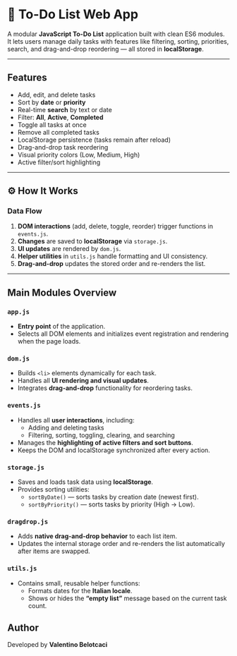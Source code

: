 # 📝 To-Do List Web App

A modular **JavaScript To-Do List** application built with clean ES6 modules.  
It lets users manage daily tasks with features like filtering, sorting, priorities, search, and drag-and-drop reordering — all stored in **localStorage**.

---

## Features

- Add, edit, and delete tasks  
- Sort by **date** or **priority**  
- Real-time **search** by text or date  
- Filter: **All**, **Active**, **Completed**  
- Toggle all tasks at once  
- Remove all completed tasks  
- LocalStorage persistence (tasks remain after reload)  
- Drag-and-drop task reordering  
- Visual priority colors (Low, Medium, High)  
- Active filter/sort highlighting  

---

## ⚙️ How It Works

### Data Flow
1. **DOM interactions** (add, delete, toggle, reorder) trigger functions in `events.js`.  
2. **Changes** are saved to **localStorage** via `storage.js`.  
3. **UI updates** are rendered by `dom.js`.  
4. **Helper utilities** in `utils.js` handle formatting and UI consistency.  
5. **Drag-and-drop** updates the stored order and re-renders the list.

---

## Main Modules Overview

### `app.js`
- **Entry point** of the application.  
- Selects all DOM elements and initializes event registration and rendering when the page loads.

### `dom.js`
- Builds `<li>` elements dynamically for each task.  
- Handles all **UI rendering and visual updates**.  
- Integrates **drag-and-drop** functionality for reordering tasks.

### `events.js`
- Handles all **user interactions**, including:
  - Adding and deleting tasks  
  - Filtering, sorting, toggling, clearing, and searching  
- Manages the **highlighting of active filters and sort buttons**.  
- Keeps the DOM and localStorage synchronized after every action.

### `storage.js`
- Saves and loads task data using **localStorage**.  
- Provides sorting utilities:
  - `sortByDate()` — sorts tasks by creation date (newest first).  
  - `sortByPriority()` — sorts tasks by priority (High → Low).

### `dragdrop.js`
- Adds **native drag-and-drop behavior** to each list item.  
- Updates the internal storage order and re-renders the list automatically after items are swapped.

### `utils.js`
- Contains small, reusable helper functions:
  - Formats dates for the **Italian locale**.  
  - Shows or hides the **“empty list”** message based on the current task count.

## Author
Developed by **Valentino Belotcaci**  